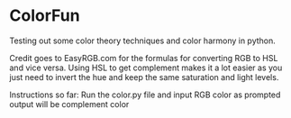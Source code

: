 # ColorFun
Testing out some color theory techniques and color harmony in python. 

Credit goes to EasyRGB.com for the formulas for converting RGB to HSL and vice versa. 
Using HSL to get complement makes it a lot easier as you just need to invert the hue and keep the same saturation and light levels. 

Instructions so far:
Run the color.py file and input RGB color as prompted 
output will be complement color
